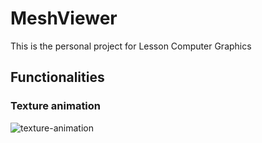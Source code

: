 # MeshViewer
This is the personal project for Lesson Computer  Graphics

## Functionalities
### Texture animation
![](/readme/texture-animation.gif "texture-animation")
